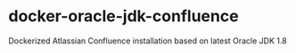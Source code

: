 # docker-oracle-jdk-confluence
Dockerized Atlassian Confluence installation based on latest Oracle JDK 1.8
